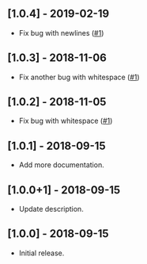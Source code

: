 ## [1.0.4] - 2019-02-19

* Fix bug with newlines ([#1](https://github.com/Cretezy/flutter_linkify/issues/1))

## [1.0.3] - 2018-11-06

* Fix another bug with whitespace ([#1](https://github.com/Cretezy/flutter_linkify/issues/1))

## [1.0.2] - 2018-11-05

* Fix bug with whitespace ([#1](https://github.com/Cretezy/flutter_linkify/issues/1))

## [1.0.1] - 2018-09-15

* Add more documentation.

## [1.0.0+1] - 2018-09-15

* Update description.

## [1.0.0] - 2018-09-15

* Initial release.
